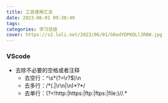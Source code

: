 ```yaml
---
title: 工具使用汇总
date: 2023-06-01 09:30:49
tags:
categories: 学习总结
cover: https://s2.loli.net/2023/06/01/G6edYDPKOLlJR8W.jpg
---
```

### VScode
- 去除不必要的空格或者注释
  - 去空行：^\s*(?=\r?$)\n
  - 去多行：/\*(.|\r\n|\n)*?\*/
  - 去单行：(?<!http:|https:|ftp:|ftps:|file:)\/\/.*